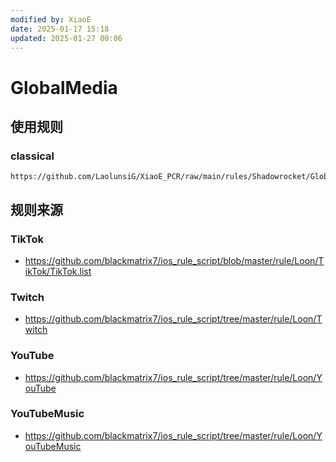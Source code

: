 ```yaml
---
modified by: XiaoE
date: 2025-01-17 15:18
updated: 2025-01-27 00:06
---
```

# GlobalMedia

## 使用规则

### classical
```
https://github.com/LaolunsiG/XiaoE_PCR/raw/main/rules/Shadowrocket/GlobalMedia/GlobalMedia_Classical.list
```

## 规则来源

### TikTok
- https://github.com/blackmatrix7/ios_rule_script/blob/master/rule/Loon/TikTok/TikTok.list

### Twitch
- https://github.com/blackmatrix7/ios_rule_script/tree/master/rule/Loon/Twitch

### YouTube
- https://github.com/blackmatrix7/ios_rule_script/tree/master/rule/Loon/YouTube

### YouTubeMusic
- https://github.com/blackmatrix7/ios_rule_script/tree/master/rule/Loon/YouTubeMusic
